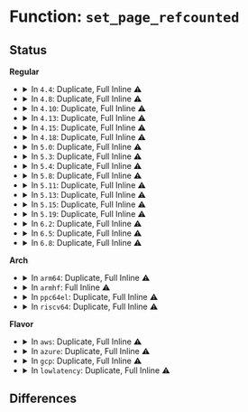 # Function: <code>set_page_refcounted</code>

## Status
<b>Regular</b>
<ul>
<li>
<details>
<summary>In <code>4.4</code>: Duplicate, Full Inline ⚠️</summary>

**Collision:** Static Duplication

**Inline:** Full

**Transformation:** False

**Instances:**

```
In mm/page_alloc.c (ffffffff81191739)
Location: mm/internal.h:62
Inline: True
Inline callers:
  - mm/page_alloc.c:__free_pages_bootmem
  - mm/page_alloc.c:make_alloc_exact
  - mm/page_alloc.c:init_cma_reserved_pageblock
  - mm/page_alloc.c:split_free_page
  - mm/page_alloc.c:split_free_page
  - mm/page_alloc.c:get_page_from_freelist
```
```
In mm/hugetlb.c (ffffffff811da2ca)
Location: mm/internal.h:62
Inline: True
Inline callers:
  - mm/hugetlb.c:dequeue_huge_page_node
  - mm/hugetlb.c:update_and_free_page
  - mm/hugetlb.c:update_and_free_page
  - mm/hugetlb.c:dequeue_hwpoisoned_huge_page
```
```
In mm/page_isolation.c (ffffffff81203be5)
Location: mm/internal.h:62
Inline: True
Inline callers:
  - mm/page_isolation.c:unset_migratetype_isolate
```
</details>
</li>
<li>
<details>
<summary>In <code>4.8</code>: Duplicate, Full Inline ⚠️</summary>

**Collision:** Static Duplication

**Inline:** Full

**Transformation:** False

**Instances:**

```
In mm/page_alloc.c (ffffffff811a9058)
Location: mm/internal.h:67
Inline: True
Inline callers:
  - mm/page_alloc.c:make_alloc_exact
  - mm/page_alloc.c:get_page_from_freelist
  - mm/page_alloc.c:init_cma_reserved_pageblock
  - mm/page_alloc.c:__free_pages_bootmem
```
```
In mm/hugetlb.c (ffffffff811fe0e4)
Location: mm/internal.h:67
Inline: True
Inline callers:
  - mm/hugetlb.c:dequeue_hwpoisoned_huge_page
  - mm/hugetlb.c:update_and_free_page
  - mm/hugetlb.c:update_and_free_page
  - mm/hugetlb.c:dequeue_huge_page_node
```
</details>
</li>
<li>
<details>
<summary>In <code>4.10</code>: Duplicate, Full Inline ⚠️</summary>

**Collision:** Static Duplication

**Inline:** Full

**Transformation:** False

**Instances:**

```
In mm/page_alloc.c (ffffffff811b95e7)
Location: mm/internal.h:69
Inline: True
Inline callers:
  - mm/page_alloc.c:make_alloc_exact
  - mm/page_alloc.c:get_page_from_freelist
  - mm/page_alloc.c:init_cma_reserved_pageblock
  - mm/page_alloc.c:__free_pages_bootmem
```
```
In mm/hugetlb.c (ffffffff8120ebb4)
Location: mm/internal.h:69
Inline: True
Inline callers:
  - mm/hugetlb.c:dequeue_hwpoisoned_huge_page
  - mm/hugetlb.c:update_and_free_page
  - mm/hugetlb.c:update_and_free_page
  - mm/hugetlb.c:dequeue_huge_page_node
```
</details>
</li>
<li>
<details>
<summary>In <code>4.13</code>: Duplicate, Full Inline ⚠️</summary>

**Collision:** Static Duplication

**Inline:** Full

**Transformation:** False

**Instances:**

```
In mm/page_alloc.c (ffffffff811c1657)
Location: mm/internal.h:74
Inline: True
Inline callers:
  - mm/page_alloc.c:make_alloc_exact
  - mm/page_alloc.c:get_page_from_freelist
  - mm/page_alloc.c:init_cma_reserved_pageblock
  - mm/page_alloc.c:__free_pages_bootmem
```
```
In mm/hugetlb.c (ffffffff81214e0a)
Location: mm/internal.h:74
Inline: True
Inline callers:
  - mm/hugetlb.c:update_and_free_page
  - mm/hugetlb.c:update_and_free_page
  - mm/hugetlb.c:dequeue_huge_page_nodemask
```
</details>
</li>
<li>
<details>
<summary>In <code>4.15</code>: Duplicate, Full Inline ⚠️</summary>

**Collision:** Static Duplication

**Inline:** Full

**Transformation:** False

**Instances:**

```
In mm/page_alloc.c (ffffffff811d5a77)
Location: mm/internal.h:74
Inline: True
Inline callers:
  - mm/page_alloc.c:make_alloc_exact
  - mm/page_alloc.c:get_page_from_freelist
  - mm/page_alloc.c:init_cma_reserved_pageblock
  - mm/page_alloc.c:__free_pages_bootmem
```
```
In mm/hugetlb.c (ffffffff8122fb2d)
Location: mm/internal.h:74
Inline: True
Inline callers:
  - mm/hugetlb.c:update_and_free_page
  - mm/hugetlb.c:update_and_free_page
  - mm/hugetlb.c:dequeue_huge_page_nodemask
```
</details>
</li>
<li>
<details>
<summary>In <code>4.18</code>: Duplicate, Full Inline ⚠️</summary>

**Collision:** Static Duplication

**Inline:** Full

**Transformation:** False

**Instances:**

```
In mm/page_alloc.c (ffffffff811f6e85)
Location: mm/internal.h:74
Inline: True
Inline callers:
  - mm/page_alloc.c:make_alloc_exact
  - mm/page_alloc.c:get_page_from_freelist
  - mm/page_alloc.c:init_cma_reserved_pageblock
  - mm/page_alloc.c:__free_pages_bootmem
```
```
In mm/hugetlb.c (ffffffff81251f7a)
Location: mm/internal.h:74
Inline: True
Inline callers:
  - mm/hugetlb.c:update_and_free_page
  - mm/hugetlb.c:update_and_free_page
  - mm/hugetlb.c:dequeue_huge_page_nodemask
```
</details>
</li>
<li>
<details>
<summary>In <code>5.0</code>: Duplicate, Full Inline ⚠️</summary>

**Collision:** Static Duplication

**Inline:** Full

**Transformation:** False

**Instances:**

```
In mm/page_alloc.c (ffffffff81209225)
Location: mm/internal.h:74
Inline: True
Inline callers:
  - mm/page_alloc.c:make_alloc_exact
  - mm/page_alloc.c:get_page_from_freelist
  - mm/page_alloc.c:init_cma_reserved_pageblock
  - mm/page_alloc.c:memblock_free_pages
```
```
In mm/hugetlb.c (ffffffff81266378)
Location: mm/internal.h:74
Inline: True
Inline callers:
  - mm/hugetlb.c:update_and_free_page
  - mm/hugetlb.c:update_and_free_page
  - mm/hugetlb.c:dequeue_huge_page_nodemask
```
</details>
</li>
<li>
<details>
<summary>In <code>5.3</code>: Duplicate, Full Inline ⚠️</summary>

**Collision:** Static Duplication

**Inline:** Full

**Transformation:** False

**Instances:**

```
In mm/page_alloc.c (ffffffff81270643)
Location: mm/internal.h:70
Inline: True
Inline callers:
  - mm/page_alloc.c:make_alloc_exact
  - mm/page_alloc.c:prep_new_page
  - mm/page_alloc.c:init_cma_reserved_pageblock
  - mm/page_alloc.c:__free_pages_core
```
```
In mm/hugetlb.c (ffffffff812814fc)
Location: mm/internal.h:70
Inline: True
Inline callers:
  - mm/hugetlb.c:update_and_free_page
  - mm/hugetlb.c:update_and_free_page
  - mm/hugetlb.c:dequeue_huge_page_nodemask
```
</details>
</li>
<li>
<details>
<summary>In <code>5.4</code>: Duplicate, Full Inline ⚠️</summary>

**Collision:** Static Duplication

**Inline:** Full

**Transformation:** False

**Instances:**

```
In mm/page_alloc.c (ffffffff8127f483)
Location: mm/internal.h:70
Inline: True
Inline callers:
  - mm/page_alloc.c:make_alloc_exact
  - mm/page_alloc.c:prep_new_page
  - mm/page_alloc.c:init_cma_reserved_pageblock
  - mm/page_alloc.c:__free_pages_core
```
```
In mm/hugetlb.c (ffffffff81290ffc)
Location: mm/internal.h:70
Inline: True
Inline callers:
  - mm/hugetlb.c:update_and_free_page
  - mm/hugetlb.c:update_and_free_page
  - mm/hugetlb.c:dequeue_huge_page_nodemask
```
</details>
</li>
<li>
<details>
<summary>In <code>5.8</code>: Duplicate, Full Inline ⚠️</summary>

**Collision:** Static Duplication

**Inline:** Full

**Transformation:** False

**Instances:**

```
In mm/page_alloc.c (ffffffff812b1b5b)
Location: mm/internal.h:95
Inline: True
Inline callers:
  - mm/page_alloc.c:make_alloc_exact
  - mm/page_alloc.c:prep_new_page
  - mm/page_alloc.c:__free_pages_core
```
```
In mm/hugetlb.c (ffffffff812c4bae)
Location: mm/internal.h:95
Inline: True
Inline callers:
  - mm/hugetlb.c:update_and_free_page
  - mm/hugetlb.c:destroy_compound_gigantic_page
  - mm/hugetlb.c:dequeue_huge_page_nodemask
```
</details>
</li>
<li>
<details>
<summary>In <code>5.11</code>: Duplicate, Full Inline ⚠️</summary>

**Collision:** Static Duplication

**Inline:** Full

**Transformation:** False

**Instances:**

```
In mm/page_alloc.c (ffffffff812bd4d9)
Location: mm/internal.h:93
Inline: True
Inline callers:
  - mm/page_alloc.c:make_alloc_exact
  - mm/page_alloc.c:__alloc_pages_direct_compact
  - mm/page_alloc.c:get_page_from_freelist
```
```
In mm/hugetlb.c (ffffffff812d0860)
Location: mm/internal.h:93
Inline: True
Inline callers:
  - mm/hugetlb.c:update_and_free_page
  - mm/hugetlb.c:update_and_free_page
  - mm/hugetlb.c:dequeue_huge_page_nodemask
```
</details>
</li>
<li>
<details>
<summary>In <code>5.13</code>: Duplicate, Full Inline ⚠️</summary>

**Collision:** Static Duplication

**Inline:** Full

**Transformation:** False

**Instances:**

```
In mm/page_alloc.c (ffffffff812c246a)
Location: mm/internal.h:92
Inline: True
Inline callers:
  - mm/page_alloc.c:make_alloc_exact
  - mm/page_alloc.c:__alloc_pages_bulk
  - mm/page_alloc.c:__alloc_pages_direct_compact
  - mm/page_alloc.c:get_page_from_freelist
```
```
In mm/hugetlb.c (ffffffff812d61d4)
Location: mm/internal.h:92
Inline: True
Inline callers:
  - mm/hugetlb.c:update_and_free_page
  - mm/hugetlb.c:remove_hugetlb_page
  - mm/hugetlb.c:dequeue_huge_page_nodemask
```
</details>
</li>
<li>
<details>
<summary>In <code>5.15</code>: Duplicate, Full Inline ⚠️</summary>

**Collision:** Static Duplication

**Inline:** Full

**Transformation:** False

**Instances:**

```
In mm/page_alloc.c (ffffffff81308637)
Location: mm/internal.h:92
Inline: True
Inline callers:
  - mm/page_alloc.c:__alloc_pages_bulk
  - mm/page_alloc.c:__alloc_pages_direct_compact
  - mm/page_alloc.c:get_page_from_freelist
  - mm/page_alloc.c:split_page
```
```
In mm/hugetlb.c (ffffffff81325506)
Location: mm/internal.h:92
Inline: True
Inline callers:
  - mm/hugetlb.c:alloc_and_dissolve_huge_page
  - mm/hugetlb.c:prep_compound_gigantic_page
  - mm/hugetlb.c:remove_hugetlb_page
  - mm/hugetlb.c:dequeue_huge_page_nodemask
```
</details>
</li>
<li>
<details>
<summary>In <code>5.19</code>: Duplicate, Full Inline ⚠️</summary>

**Collision:** Static Duplication

**Inline:** Full

**Transformation:** False

**Instances:**

```
In mm/page_alloc.c (ffffffff813709e8)
Location: mm/internal.h:157
Inline: True
Inline callers:
  - mm/page_alloc.c:__alloc_pages_bulk
  - mm/page_alloc.c:split_page
```
```
In mm/hugetlb.c (ffffffff81389adb)
Location: mm/internal.h:157
Inline: True
Inline callers:
  - mm/hugetlb.c:demote_free_huge_page
  - mm/hugetlb.c:demote_free_huge_page
  - mm/hugetlb.c:alloc_and_dissolve_huge_page
  - mm/hugetlb.c:__prep_compound_gigantic_page
  - mm/hugetlb.c:__remove_hugetlb_page
  - mm/hugetlb.c:__destroy_compound_gigantic_page
  - mm/hugetlb.c:dequeue_huge_page_nodemask
```
</details>
</li>
<li>
<details>
<summary>In <code>6.2</code>: Duplicate, Full Inline ⚠️</summary>

**Collision:** Static Duplication

**Inline:** Full

**Transformation:** False

**Instances:**

```
In mm/page_alloc.c (ffffffff813e6791)
Location: mm/internal.h:159
Inline: True
Inline callers:
  - mm/page_alloc.c:make_alloc_exact
  - mm/page_alloc.c:__alloc_pages_bulk
  - mm/page_alloc.c:split_page
```
```
In mm/hugetlb.c (ffffffff8140a942)
Location: mm/internal.h:159
Inline: True
Inline callers:
  - mm/hugetlb.c:demote_free_huge_page
  - mm/hugetlb.c:alloc_huge_page
  - mm/hugetlb.c:__prep_compound_gigantic_folio
  - mm/hugetlb.c:__destroy_compound_gigantic_folio
  - mm/hugetlb.c:dequeue_huge_page_nodemask
```
</details>
</li>
<li>
<details>
<summary>In <code>6.5</code>: Duplicate, Full Inline ⚠️</summary>

**Collision:** Static Duplication

**Inline:** Full

**Transformation:** False

**Instances:**

```
In mm/page_alloc.c (ffffffff8141b709)
Location: mm/internal.h:166
Inline: True
Inline callers:
  - mm/page_alloc.c:make_alloc_exact
  - mm/page_alloc.c:__alloc_pages_bulk
  - mm/page_alloc.c:split_page
```
```
In mm/hugetlb.c (ffffffff81438ef9)
Location: mm/internal.h:166
Inline: True
Inline callers:
  - mm/hugetlb.c:__prep_compound_gigantic_folio
  - mm/hugetlb.c:__update_and_free_hugetlb_folio
```
</details>
</li>
<li>
<details>
<summary>In <code>6.8</code>: Duplicate, Full Inline ⚠️</summary>

**Collision:** Static Duplication

**Inline:** Full

**Transformation:** False

**Instances:**

```
In mm/page_alloc.c (ffffffff81448749)
Location: mm/internal.h:172
Inline: True
Inline callers:
  - mm/page_alloc.c:make_alloc_exact
  - mm/page_alloc.c:__alloc_pages_bulk
  - mm/page_alloc.c:split_page
```
```
In mm/hugetlb.c (ffffffff814728c2)
Location: mm/internal.h:172
Inline: True
Inline callers:
  - mm/hugetlb.c:__prep_compound_gigantic_folio
  - mm/hugetlb.c:__destroy_compound_gigantic_folio
```
</details>
</li>
</ul>
<b>Arch</b>
<ul>
<li>
<details>
<summary>In <code>arm64</code>: Duplicate, Full Inline ⚠️</summary>

**Collision:** Static Duplication

**Inline:** Full

**Transformation:** False

**Instances:**

```
In mm/page_alloc.c (ffff800010317048)
Location: mm/internal.h:70
Inline: True
Inline callers:
  - mm/page_alloc.c:make_alloc_exact
  - mm/page_alloc.c:prep_new_page
  - mm/page_alloc.c:init_cma_reserved_pageblock
  - mm/page_alloc.c:__free_pages_core
```
```
In mm/hugetlb.c (ffff80001032e468)
Location: mm/internal.h:70
Inline: True
Inline callers:
  - mm/hugetlb.c:update_and_free_page
  - mm/hugetlb.c:update_and_free_page
  - mm/hugetlb.c:dequeue_huge_page_nodemask
```
</details>
</li>
<li>
<details>
<summary>In <code>armhf</code>: Full Inline ⚠️</summary>

**Collision:** Unique Static

**Inline:** Full

**Transformation:** False

**Instances:**

```
In mm/page_alloc.c (c0531818)
Location: mm/internal.h:70
Inline: True
Inline callers:
  - mm/page_alloc.c:make_alloc_exact
  - mm/page_alloc.c:prep_new_page
  - mm/page_alloc.c:init_cma_reserved_pageblock
  - mm/page_alloc.c:__free_pages_core
```
</details>
</li>
<li>
<details>
<summary>In <code>ppc64el</code>: Duplicate, Full Inline ⚠️</summary>

**Collision:** Static Duplication

**Inline:** Full

**Transformation:** False

**Instances:**

```
In mm/page_alloc.c (c0000000003e9370)
Location: mm/internal.h:70
Inline: True
Inline callers:
  - mm/page_alloc.c:make_alloc_exact
  - mm/page_alloc.c:prep_new_page
  - mm/page_alloc.c:init_cma_reserved_pageblock
  - mm/page_alloc.c:init_cma_reserved_pageblock
  - mm/page_alloc.c:__free_pages_core
```
```
In mm/hugetlb.c (c000000000405f70)
Location: mm/internal.h:70
Inline: True
Inline callers:
  - mm/hugetlb.c:dequeue_huge_page_nodemask
```
</details>
</li>
<li>
<details>
<summary>In <code>riscv64</code>: Duplicate, Full Inline ⚠️</summary>

**Collision:** Static Duplication

**Inline:** Full

**Transformation:** False

**Instances:**

```
In mm/page_alloc.c (ffffffe00021d382)
Location: mm/internal.h:70
Inline: True
Inline callers:
  - mm/page_alloc.c:make_alloc_exact
  - mm/page_alloc.c:prep_new_page
  - mm/page_alloc.c:init_cma_reserved_pageblock
  - mm/page_alloc.c:__free_pages_core
```
```
In mm/hugetlb.c (ffffffe00022c29a)
Location: mm/internal.h:70
Inline: True
Inline callers:
  - mm/hugetlb.c:update_and_free_page
  - mm/hugetlb.c:update_and_free_page
```
</details>
</li>
</ul>
<b>Flavor</b>
<ul>
<li>
<details>
<summary>In <code>aws</code>: Duplicate, Full Inline ⚠️</summary>

**Collision:** Static Duplication

**Inline:** Full

**Transformation:** False

**Instances:**

```
In mm/page_alloc.c (ffffffff81277ad3)
Location: mm/internal.h:70
Inline: True
Inline callers:
  - mm/page_alloc.c:make_alloc_exact
  - mm/page_alloc.c:prep_new_page
  - mm/page_alloc.c:init_cma_reserved_pageblock
  - mm/page_alloc.c:__free_pages_core
```
```
In mm/hugetlb.c (ffffffff812895dc)
Location: mm/internal.h:70
Inline: True
Inline callers:
  - mm/hugetlb.c:update_and_free_page
  - mm/hugetlb.c:update_and_free_page
  - mm/hugetlb.c:dequeue_huge_page_nodemask
```
</details>
</li>
<li>
<details>
<summary>In <code>azure</code>: Duplicate, Full Inline ⚠️</summary>

**Collision:** Static Duplication

**Inline:** Full

**Transformation:** False

**Instances:**

```
In mm/page_alloc.c (ffffffff812699e3)
Location: mm/internal.h:70
Inline: True
Inline callers:
  - mm/page_alloc.c:make_alloc_exact
  - mm/page_alloc.c:prep_new_page
  - mm/page_alloc.c:init_cma_reserved_pageblock
  - mm/page_alloc.c:__free_pages_core
```
```
In mm/hugetlb.c (ffffffff8127b47c)
Location: mm/internal.h:70
Inline: True
Inline callers:
  - mm/hugetlb.c:update_and_free_page
  - mm/hugetlb.c:update_and_free_page
  - mm/hugetlb.c:dequeue_huge_page_nodemask
```
</details>
</li>
<li>
<details>
<summary>In <code>gcp</code>: Duplicate, Full Inline ⚠️</summary>

**Collision:** Static Duplication

**Inline:** Full

**Transformation:** False

**Instances:**

```
In mm/page_alloc.c (ffffffff81275873)
Location: mm/internal.h:70
Inline: True
Inline callers:
  - mm/page_alloc.c:make_alloc_exact
  - mm/page_alloc.c:prep_new_page
  - mm/page_alloc.c:init_cma_reserved_pageblock
  - mm/page_alloc.c:__free_pages_core
```
```
In mm/hugetlb.c (ffffffff812873ec)
Location: mm/internal.h:70
Inline: True
Inline callers:
  - mm/hugetlb.c:update_and_free_page
  - mm/hugetlb.c:update_and_free_page
  - mm/hugetlb.c:dequeue_huge_page_nodemask
```
</details>
</li>
<li>
<details>
<summary>In <code>lowlatency</code>: Duplicate, Full Inline ⚠️</summary>

**Collision:** Static Duplication

**Inline:** Full

**Transformation:** False

**Instances:**

```
In mm/page_alloc.c (ffffffff81285433)
Location: mm/internal.h:70
Inline: True
Inline callers:
  - mm/page_alloc.c:make_alloc_exact
  - mm/page_alloc.c:prep_new_page
  - mm/page_alloc.c:init_cma_reserved_pageblock
  - mm/page_alloc.c:__free_pages_core
```
```
In mm/hugetlb.c (ffffffff81297b2c)
Location: mm/internal.h:70
Inline: True
Inline callers:
  - mm/hugetlb.c:update_and_free_page
  - mm/hugetlb.c:update_and_free_page
  - mm/hugetlb.c:dequeue_huge_page_nodemask
```
</details>
</li>
</ul>

## Differences
